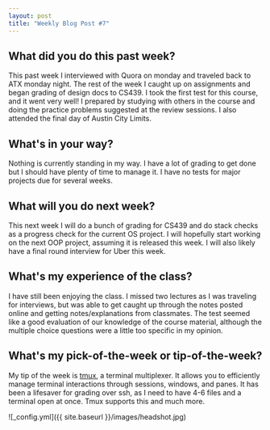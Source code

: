 ```yaml
---
layout: post
title: "Weekly Blog Post #7"
---
```



## What did you do this past week?
This past week I interviewed with Quora on monday and traveled back to ATX monday night. The rest of the week I caught up on assignments and began grading of design docs to CS439. I took the first test for this course, and it went very well! I prepared by studying with others in the course and doing the practice problems suggested at the review sessions. I also attended the final day of Austin City Limits.

## What's in your way?
Nothing is currently standing in my way. I have a lot of grading to get done but I should have plenty of time to manage it. I have no tests for major projects due for several weeks.

## What will you do next week?
This next week I will do a bunch of grading for CS439 and do stack checks as a progress check for the current OS project. I will hopefully start working on the next OOP project, assuming it is released this week. I will also likely have a final round interview for Uber this week.

## What's my experience of the class?
I have still been enjoying the class. I missed two lectures as I was traveling for interviews, but was able to get caught up through the notes posted online and getting notes/explanations from classmates. The test seemed like a good evaluation of our knowledge of the course material, although the multiple choice questions were a little too specific in my opinion.

## What's my pick-of-the-week or tip-of-the-week?
My tip of the week is [tmux](https://github.com/tmux/tmux/wiki), a terminal multiplexer. It allows you to efficiently manage terminal interactions through sessions, windows, and panes. It has been a lifesaver for grading over ssh, as I need to have 4-6 files and a terminal open at once. Tmux supports this and much more.

![_config.yml]({{ site.baseurl }}/images/headshot.jpg)
